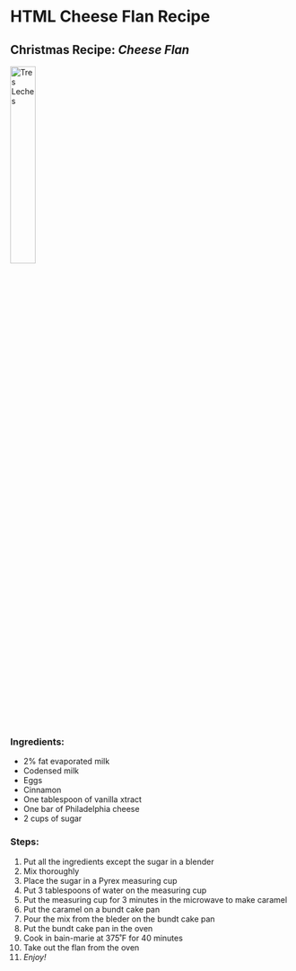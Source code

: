 <h1> HTML Cheese Flan Recipe </h1>
<h2> Christmas Recipe: <i>Cheese Flan </i> </h2> 

<img src="https://external-content.duckduckgo.com/iu/?u=https%3A%2F%2F4.bp.blogspot.com%2F-uCHNrOrfKg0%2FWw17XDIn23I%2FAAAAAAAAPy4%2FOza0GPjB91Q3Hfy50rKlZoczSd7-ciYBwCLcBGAs%2Fs1600%2FFlan-de-queso-portad.jpg&f=1&nofb=1"
title="Tres Leches"
width="30%"
height="30%" />
            
<h3> <b>Ingredients:</b> </h3>

<ul>
            <li>2% fat evaporated milk</li>
            <img        src=""
                 title=""
                 width=""
                 height="" />
            <li>Codensed milk</li>
            <img        src=""
                 title=""
                 width=""
                 height="" />
            <li>Eggs</li>  
            <img        src=""
                 title=""
                 width=""
                 height="" />            
            <li>Cinnamon</li>
            <img        src=""
                 title=""
                 width=""
                 height="" />            
            <li>One tablespoon of vanilla xtract</li>
            <img        src=""
                 title=""
                 width=""
                 height="" />
            <li>One bar of Philadelphia cheese</li>
            <img        src=""
                 title=""
                 width=""
                 height="" />
            <li>2 cups of sugar</li>
             <img        src=""
                 title=""
                 width=""
                 height="" />
            
</ul>

<h3> <b>Steps:</b> </h3>

<ol>
            <li>Put all the ingredients except the sugar in a blender</li>
            <li>Mix thoroughly</li>
            <li>Place the sugar in a Pyrex measuring cup</li>
            <li>Put 3 tablespoons of water on the measuring cup</li>
            <li>Put the measuring cup for 3 minutes in the microwave to make caramel</li>
            <li>Put the caramel on a bundt cake pan</li>
            <li>Pour the mix from the bleder on the bundt cake pan</li>
            <li>Put the bundt cake pan in the oven</li> 
            <li>Cook in bain-marie at 375˚F for 40 minutes</li>
            <li>Take out the flan from the oven</li>
            <li><i>Enjoy!</i></li>
</ol>
